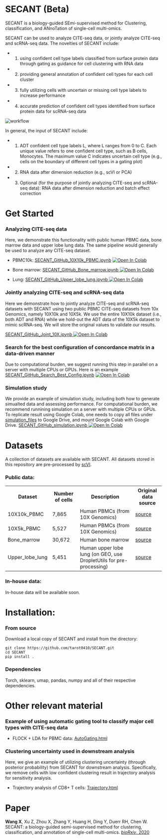 # SECANT (Beta)

SECANT is a biology-guided SEmi-supervised method for Clustering, classification, and ANnoTation of single-cell multi-omics. 

SECANT can be used to analyze CITE-seq data, or jointly analyze CITE-seq and scRNA-seq data. The novelties of SECANT include: 
- 1) using confident cell type labels classified from surface protein data through gating as guidance for cell clustering with RNA data
- 2) providing general annotation of confident cell types for each cell cluster 
- 3) fully utilizing cells with uncertain or missing cell type labels to increase performance
- 4) accurate prediction of confident cell types identified from surface protein data for scRNA-seq data

![workflow](https://user-images.githubusercontent.com/50209236/110571354-757f9280-8125-11eb-9cb8-93c330020c6d.png)

In general, the input of SECANT include:
- 1) ADT confident cell type labels L, where L ranges from 0 to C. Each unique value refers to one confident cell type, such as B cells, Monocytes. The maximum value C indicates uncertain cell type (e.g., cells on the boundary of different cell types in a gating plot)
- 2) RNA data after dimension reduction (e.g., scVI or PCA)
- 3) Optional (for the purpose of jointly analyzing CITE-seq and scRNA-seq data): RNA data after dimension reduction and batch effect correction


# Get Started

### Analyzing CITE-seq data

Here, we demonstrate this functionality with public human PBMC data, bone marrow data and upper lobe lung data. The same pipeline would generally be used to analyze any CITE-seq dataset. 
- PBMC10k: [SECANT_GitHub_10X10k_PBMC.ipynb](https://github.com/tarot0410/SECANT/blob/main/example/SECANT_GitHub_10X10k_PBMC.ipynb)	<a href="https://colab.research.google.com/drive/10FN1b_og_Sb3InUgrtjpwOl7YBLsPk7t?usp=sharing">
  	<img src="https://colab.research.google.com/assets/colab-badge.svg" alt="Open In Colab"/>
	</a>
	
- Bone marrow: [SECANT_GitHub_Bone_marrow.ipynb](https://github.com/tarot0410/SECANT/blob/main/example/SECANT_GitHub_Bone_marrow.ipynb)<a href="https://colab.research.google.com/drive/1azjJhj6DkE0SIJ65sNK8F8MuDxdaw0RD?usp=sharing">
  	<img src="https://colab.research.google.com/assets/colab-badge.svg" alt="Open In Colab"/>
	</a>

- Lung: [SECANT_GitHub_Upper_lobe_lung.ipynb](https://github.com/tarot0410/SECANT/blob/main/example/SECANT_GitHub_Upper_lobe_lung.ipynb)<a href="https://colab.research.google.com/drive/1wHucmHyWqgGzH22aGPA2-S1ElfVrMOlD?usp=sharing">
  	<img src="https://colab.research.google.com/assets/colab-badge.svg" alt="Open In Colab"/>
	</a>

### Jointly analyzing CITE-seq and scRNA-seq data
Here we demonstrate how to jointly analyze CITE-seq and scRNA-seq datasets with SECANT using two public PBMC CITE-seq datasets from 10x Genomics, namely 10X10k and 10X5k. We use the entire 10X10k dataset (i.e., both ADT and RNA) while we hold-out the ADT data of the 10X5k dataset to mimic scRNA-seq. We will store the original values to validate our results.

[SECANT_GitHub_Joint_10X.ipynb](https://github.com/tarot0410/SECANT/blob/main/example/SECANT_GitHub_Joint_10X.ipynb)<a href="https://colab.research.google.com/drive/1J8pZUVEApu7shqzFPweCchCvZt8tHR52?usp=sharing">
  	<img src="https://colab.research.google.com/assets/colab-badge.svg" alt="Open In Colab"/>
	</a>

### Search for the best configuration of concordance matrix in a data-driven manner
Due to computational burden, we suggest running this step in parallel on a server with multiple CPUs or GPUs. Here is an example [SECANT_GitHub_Search_Best_Config.ipynb](https://github.com/tarot0410/SECANT/blob/main/example/SECANT_GitHub_Search_Best_Config.ipynb) <a href="https://colab.research.google.com/drive/1NpVeDP6GP7HYCleLPTnsE-4Qi4QVFfVh?usp=sharing">
  	<img src="https://colab.research.google.com/assets/colab-badge.svg" alt="Open In Colab"/>
	</a>

### Simulation study
We provide an example of simulation study, including both how to generate simualted data and assessing performance. For computational burden, we recommend runnining simulation on a server with multiple CPUs or GPUs. To replicate result using Google Colab, one needs to copy all files under [simulation_files](https://github.com/tarot0410/SECANT/tree/main/simulation_files) to Google Drive, and mount Google Colab with Google Drive.
[SECANT_GitHub_simulation.ipynb](https://github.com/tarot0410/SECANT/blob/main/example/SECANT_GitHub_simulation.ipynb)<a href="https://colab.research.google.com/drive/1elVhNgFm5WCy_2cYs1mIpXxRvEgr0S9t?usp=sharing">
  	<img src="https://colab.research.google.com/assets/colab-badge.svg" alt="Open In Colab"/>
	</a>

# Datasets

A collection of datasets are available with SECANT. All datasets stored in this repository are pre-processed by [scVI](https://docs.scvi-tools.org/en/stable/index.html). 

### Public data:
<table>
    <tr>
        <th>Dataset</th>
        <th>Number of cells</th>
        <th>Description</th>
        <th>Original data source</th>
    </tr>
    <tr>
        <td>10X10k_PBMC</td>
        <td>7,865</td>
        <td>
        Human PBMCs (from 10X Genomics) 
        </td>
        <td><a href="https://support.10xgenomics.com/single-cell-gene-expression/datasets/3.0.0/pbmc_10k_protein_v3">source</a>
    </tr>
    <tr>
        <td>10X5k_PBMC</td>
        <td>5,527</td>
        <td>
        Human PBMCs (from 10X Genomics)
        </td>
        <td><a href="https://support.10xgenomics.com/single-cell-gene-expression/datasets/3.0.2/5k_pbmc_v3_nextgem">source</a>
    </tr>
    <tr>
        <td>Bone_marrow</td>
        <td>30,672</td>
        <td>
        Human bone marrow
        </td>
        <td><a href="https://satijalab.org/seurat/articles/weighted_nearest_neighbor_analysis.html">source</a>
    </tr>
    <tr>
        <td>Upper_lobe_lung</td>
        <td>5,451</td>
        <td>
        Human upper lobe lung (on GEO, use DropletUtils for pre-processing)
        </td>
        <td><a href="https://www.ncbi.nlm.nih.gov/geo/query/acc.cgi?acc=GSM3909673">source</a>
    </tr>
</table>

### In-house data:
In-house data will be available soon.


# Installation:

### From source

Download a local copy of SECANT and install from the directory:

	git clone https://github.com/tarot0410/SECANT.git
	cd SECANT
	pip install .

### Dependencies

Torch, sklearn, umap, pandas, numpy and all of their respective dependencies. 


# Other relevant material

### Example of using automatic gating tool to classify major cell types with CITE-seq data
- FLOCK + LDA for PBMC data: [AutoGating.html](https://htmlpreview.github.io/?https://github.com/tarot0410/SECANT/blob/main/example/Automatic_Gating.html)

### Clustering uncertainty used in downstream analysis 
Here, we give an example of utilizing clustering uncertainty (through posterior probability) from SECANT for downstream analysis. Specifically, we remove cells with low confident clustering result in trajectory analysis for sensitivity analysis. 
- Trajectory analysis of CD8+ T cells: [Trajectory.html](https://htmlpreview.github.io/?https://github.com/tarot0410/SECANT/blob/main/example/Trajectory_Inference.html)

# Paper
**Wang X**, Xu Z, Zhou X, Zhang Y, Huang H, Ding Y, Duerr RH, Chen W. SECANT: a biology-guided semi-supervised method for clustering, classification, and annotation of single-cell multi-omics. [*bioRxiv*. 2020](https://www.biorxiv.org/content/10.1101/2020.11.06.371849v1)

